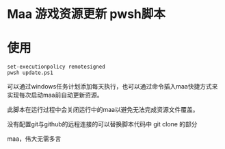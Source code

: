 # Maa 游戏资源更新 pwsh脚本


# 使用

```pwsh
set-executionpolicy remotesigned
pwsh update.ps1
```

可以通过windows任务计划添加每天执行，也可以通过命令插入maa快捷方式来实现每次启动maa前自动更新资源。

此脚本在运行过程中会关闭运行中的maa以避免无法完成资源文件覆盖。

没有配置git与github的远程连接的可以替换脚本代码中 git clone 的部分

maa，伟大无需多言
